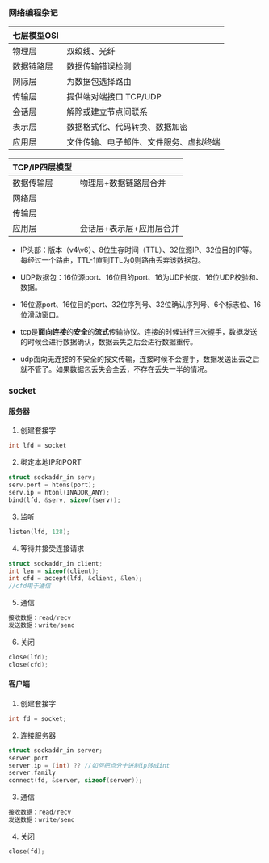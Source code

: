 ### 网络编程杂记
| 七层模型OSI ||
|---|--|
|  物理层 | 双绞线、光纤|
|数据链路层|数据传输错误检测|
|网际层|为数据包选择路由|
|传输层|提供端对端接口 TCP/UDP
|会话层|解除或建立节点间联系
|表示层|数据格式化、代码转换、数据加密
|应用层|文件传输、电子邮件、文件服务、虚拟终端

| TCP/IP四层模型  |   |
|---|---|
|数据传输层|物理层+数据链路层合并
|网络层|
|传输层|
|应用层|会话层+表示层+应用层合并

* IP头部：版本（v4\v6）、8位生存时间（TTL）、32位源IP、32位目的IP等。每经过一个路由，TTL-1直到TTL为0则路由丢弃该数据包。

* UDP数据包：16位源port、16位目的port、16为UDP长度、16位UDP校验和、数据。

* 16位源port、16位目的port、32位序列号、32位确认序列号、6个标志位、16位滑动窗口。

* tcp是**面向连接**的**安全**的**流式**传输协议。连接的时候进行三次握手，数据发送的时候会进行数据确认，数据丢失之后会进行数据重传。
* udp面向无连接的不安全的报文传输，连接时候不会握手，数据发送出去之后就不管了。如果数据包丢失会全丢，不存在丢失一半的情况。


### socket
#### 服务器
1. 创建套接字
```c
int lfd = socket
```
2. 绑定本地IP和PORT
```c
struct sockaddr_in serv;
serv.port = htons(port);
serv.ip = htonl(INADDR_ANY);
bind(lfd, &serv, sizeof(serv));
```
3. 监听
```c
listen(lfd, 128);
```
4. 等待并接受连接请求
```c
struct sockaddr_in client;
int len = sizeof(client);
int cfd = accept(lfd, &client, &len);
//cfd用于通信
```
5. 通信
```c
接收数据：read/recv
发送数据：write/send
```
6. 关闭
```c
close(lfd);
close(cfd);
```
#### 客户端
1. 创建套接字
```c
int fd = socket;
```
2. 连接服务器
```c
struct sockaddr_in server;
server.port
server.ip = (int) ?? //如何把点分十进制ip转成int
server.family
connect(fd, &server, sizeof(server));
```
3. 通信
```c
接收数据：read/recv
发送数据：write/send
```
4. 关闭
```c
close(fd);
```
